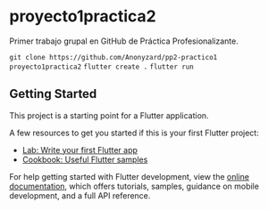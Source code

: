 # proyecto1practica2

Primer trabajo grupal en GitHub de Práctica Profesionalizante.

`git clone https://github.com/Anonyzard/pp2-practico1 proyecto1practica2`
`flutter create .`
`flutter run`

## Getting Started

This project is a starting point for a Flutter application.

A few resources to get you started if this is your first Flutter project:

- [Lab: Write your first Flutter app](https://docs.flutter.dev/get-started/codelab)
- [Cookbook: Useful Flutter samples](https://docs.flutter.dev/cookbook)

For help getting started with Flutter development, view the
[online documentation](https://docs.flutter.dev/), which offers tutorials,
samples, guidance on mobile development, and a full API reference.
